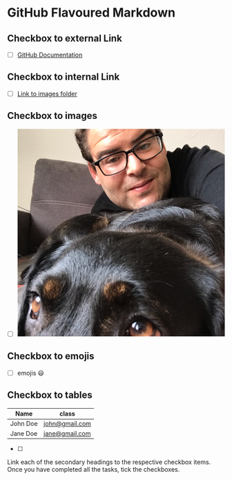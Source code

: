 # GitHub Flavoured Markdown

## Checkbox to external Link

- [ ]  [GitHub Documentation](https://help.github.com/en)

## Checkbox to internal Link

- [ ]  [Link to images folder](https://github.com/Sezai-Keskin/authoring/tree/master/images)

## Checkbox to images

- [ ] ![images](https://github.com/Sezai-Keskin/authoring/blob/master/images/Profilbild_Sezai_Keskin.png)

## Checkbox to emojis

- [ ] emojis :smiley:

## Checkbox to tables

|Name    | class   |
| ------- | ------ |
| John Doe | john@gmail.com|
| Jane Doe | jane@gmail.com|

- [ ] 

Link each of the secondary headings to the respective checkbox items.
Once you have completed all the tasks, tick the checkboxes.
